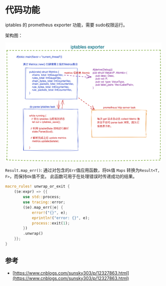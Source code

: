 # 代码功能

iptables 的 prometheus exporter 功能，需要 sudo权限运行。

架构图：

![review iptables exporter](./review.png)


`Result.map_err()`: 通过对包含的`Err`值应用函数，将`Ok`值 `Maps` 转换为`Result<T, F>`，而保持`Ok`值不变。 此函数可用于在处理错误时传递成功的结果。
```rust
macro_rules! unwrap_or_exit {
    ($e:expr) => {{
        use std::process;
        use tracing::error;
        ($e).map_err(|e| {
            error!("{}", e);
            eprintln!("error: {}", e);
            process::exit(1);
        })
        .unwrap()
    }};
}
```


## 参考

- [https://www.cnblogs.com/sunsky303/p/12327863.html](https://www.cnblogs.com/sunsky303/p/12327863.html)